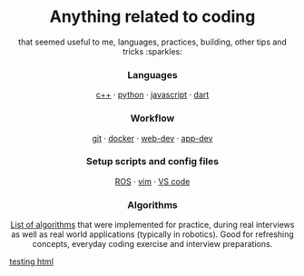 <h1 align="center">
  Anything related to coding
</h1>
<p align="center">
    that seemed useful to me, languages, practices, building, other tips and tricks :sparkles:
</p>

<h3 align="center">
  Languages
</h3>
<p align="center">
  <a href="languages/cpp/">c++</a> <span>&#183;</span>
  <a href="languages/python/">python</a> <span>&#183;</span>
  <a href="languages/javascript/">javascript</a> <span>&#183;</span>
  <a href="languages/dart/">dart</a>
</p>

<h3 align="center">
  Workflow
</h3>
<p align="center">
  <a href="workflows/git.md">git</a> <span>&#183;</span>
  <a href="workflows/docker.md">docker</a> <span>&#183;</span>
  <a href="workflows/webdev.md">web-dev</a> <span>&#183;</span>
  <a href="workflows/appdev.md">app-dev</a>
</p>

<h3 align="center">
  Setup scripts and config files
</h3>
<p align="center">
  <a href="configs/ros_setup.md">ROS</a> <span>&#183;</span>
  <a href="configs/basic_vimrc">vim</a> <span>&#183;</span>
  <a href="configs/vs_code_settings.json">VS code</a>
</p>

<h3 align="center" border="none">
  Algorithms
</h3>
<p align="center">
  <a href="algorithms/">List of algorithms</a> that were implemented for practice, during real interviews as well as real world applications (typically in robotics). Good for refreshing concepts, everyday coding exercise and interview preparations.
</p>

[testing html](test.html)

